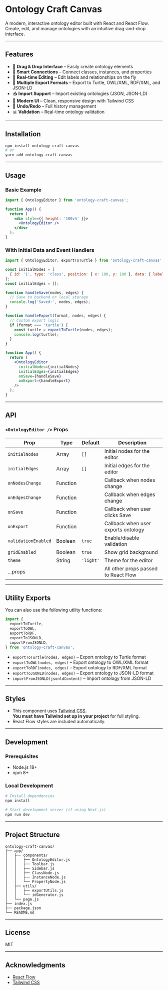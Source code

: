 # Ontology Craft Canvas

A modern, interactive ontology editor built with React and React Flow.  
Create, edit, and manage ontologies with an intuitive drag-and-drop interface.

---

## Features

- 🎯 **Drag & Drop Interface** – Easily create ontology elements
- 🔗 **Smart Connections** – Connect classes, instances, and properties
- 📝 **Real-time Editing** – Edit labels and relationships on the fly
- 💾 **Multiple Export Formats** – Export to Turtle, OWL/XML, RDF/XML, and JSON-LD
- 📥 **Import Support** – Import existing ontologies (JSON, JSON-LD)
- 🎨 **Modern UI** – Clean, responsive design with Tailwind CSS
- 🔄 **Undo/Redo** – Full history management
- 📊 **Validation** – Real-time ontology validation

---

## Installation

```bash
npm install ontology-craft-canvas
# or
yarn add ontology-craft-canvas
```

---

## Usage

### Basic Example

```jsx
import { OntologyEditor } from 'ontology-craft-canvas';

function App() {
  return (
    <div style={{ height: '100vh' }}>
      <OntologyEditor />
    </div>
  );
}
```

### With Initial Data and Event Handlers

```jsx
import { OntologyEditor, exportToTurtle } from 'ontology-craft-canvas';

const initialNodes = [
  { id: '1', type: 'class', position: { x: 100, y: 100 }, data: { label: 'Person' } }
];
const initialEdges = [];

function handleSave(nodes, edges) {
  // Save to backend or local storage
  console.log('Saved:', nodes, edges);
}

function handleExport(format, nodes, edges) {
  // Custom export logic
  if (format === 'turtle') {
    const turtle = exportToTurtle(nodes, edges);
    console.log(turtle);
  }
}

function App() {
  return (
    <OntologyEditor
      initialNodes={initialNodes}
      initialEdges={initialEdges}
      onSave={handleSave}
      onExport={handleExport}
    />
  );
}
```

---

## API

### `<OntologyEditor />` Props

| Prop                | Type       | Default   | Description                                 |
|---------------------|------------|-----------|---------------------------------------------|
| `initialNodes`      | Array      | `[]`      | Initial nodes for the editor                |
| `initialEdges`      | Array      | `[]`      | Initial edges for the editor                |
| `onNodesChange`     | Function   |           | Callback when nodes change                  |
| `onEdgesChange`     | Function   |           | Callback when edges change                  |
| `onSave`            | Function   |           | Callback when user clicks Save              |
| `onExport`          | Function   |           | Callback when user exports ontology         |
| `validationEnabled` | Boolean    | `true`    | Enable/disable validation                   |
| `gridEnabled`       | Boolean    | `true`    | Show grid background                        |
| `theme`             | String     | `'light'` | Theme for the editor                        |
| ...props            |            |           | All other props passed to React Flow        |

---

## Utility Exports

You can also use the following utility functions:

```js
import {
  exportToTurtle,
  exportToOWL,
  exportToRDF,
  exportToJSONLD,
  importFromJSONLD,
} from 'ontology-craft-canvas';
```

- `exportToTurtle(nodes, edges)` – Export ontology to Turtle format
- `exportToOWL(nodes, edges)` – Export ontology to OWL/XML format
- `exportToRDF(nodes, edges)` – Export ontology to RDF/XML format
- `exportToJSONLD(nodes, edges)` – Export ontology to JSON-LD format
- `importFromJSONLD(jsonldContent)` – Import ontology from JSON-LD

---

## Styles

- This component uses [Tailwind CSS](https://tailwindcss.com/).  
  **You must have Tailwind set up in your project** for full styling.
- React Flow styles are included automatically.

---

## Development

### Prerequisites

- Node.js 18+
- npm 8+

### Local Development

```bash
# Install dependencies
npm install

# Start development server (if using Next.js)
npm run dev
```

---

## Project Structure

```
ontology-craft-canvas/
├── app/
│   ├── components/
│   │   ├── OntologyEditor.js
│   │   ├── Toolbar.js
│   │   ├── Sidebar.js
│   │   ├── ClassNode.js
│   │   ├── InstanceNode.js
│   │   └── PropertyNode.js
│   ├── utils/
│   │   ├── exportUtils.js
│   │   └── idGenerator.js
│   └── page.js
├── index.js
├── package.json
└── README.md
```

---

## License

MIT

---

## Acknowledgments

- [React Flow](https://reactflow.dev/)
- [Tailwind CSS](https://tailwindcss.com/)
